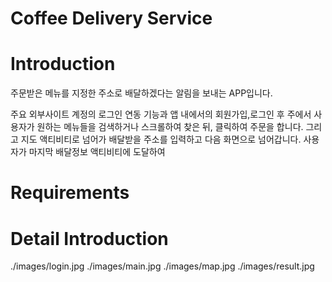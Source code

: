Coffee Delivery Service 
==========================


Introduction 
=============
주문받은 메뉴를 지정한 주소로 배달하겠다는 알림을 보내는 APP입니다.

주요 외부사이트 계정의 로그인 연동 기능과 앱 내에서의 회원가입,로그인 후 주에서 사용자가 원하는 메뉴들을 검색하거나 스크롤하여 찾은 뒤, 클릭하여 주문을 합니다. 그리고 지도 액티비티로 넘어가 배달받을 주소를 입력하고 다음 화면으로 넘어갑니다. 사용자가 마지막 배달정보 액티비티에 도달하여 


Requirements
==============


Detail Introduction
===================

./images/login.jpg
./images/main.jpg
./images/map.jpg
./images/result.jpg
